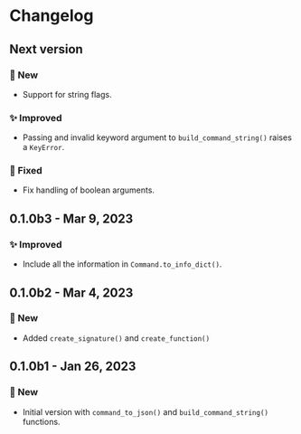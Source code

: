 # Changelog

## Next version

### 🚀 New

* Support for string flags.

### ✨ Improved

* Passing and invalid keyword argument to `build_command_string()` raises a `KeyError`.

### 🔧 Fixed

* Fix handling of boolean arguments.


## 0.1.0b3 - Mar 9, 2023

### ✨ Improved

* Include all the information in `Command.to_info_dict()`.


## 0.1.0b2 - Mar 4, 2023

### 🚀 New

* Added `create_signature()` and `create_function()`


## 0.1.0b1 - Jan 26, 2023

### 🚀 New

* Initial version with `command_to_json()` and `build_command_string()` functions.
